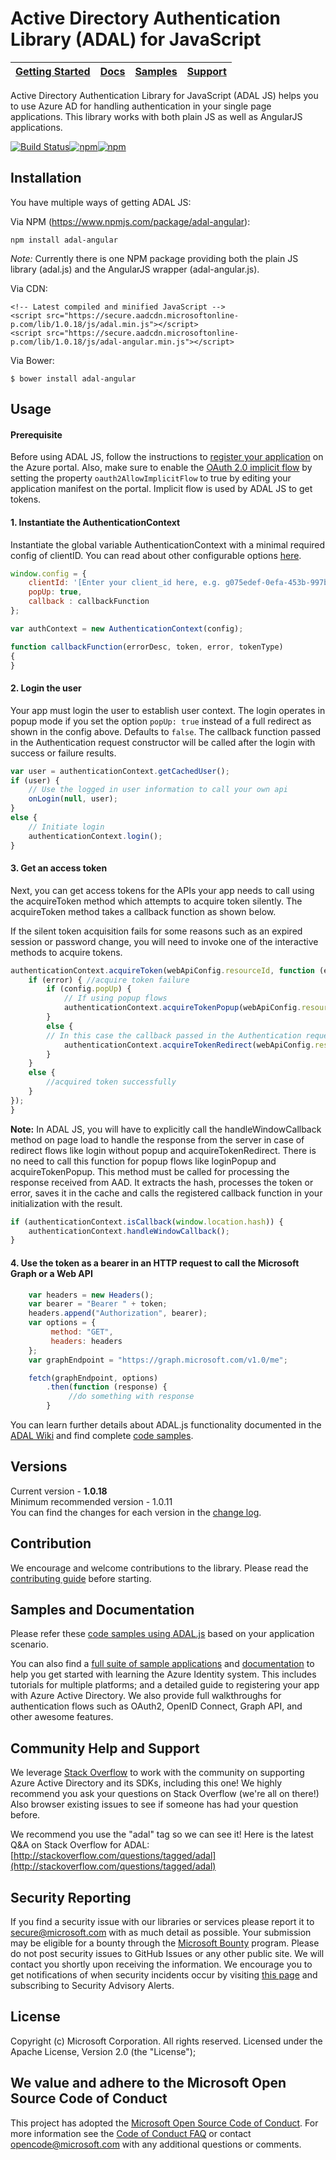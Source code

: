 Active Directory Authentication Library (ADAL) for JavaScript
====================================
|[Getting Started](https://github.com/AzureAD/azure-activedirectory-library-for-js/wiki)| [Docs](https://aka.ms/aaddev)| [Samples](https://github.com/AzureAD/azure-activedirectory-library-for-js/wiki/Code-samples)| [Support](README.md#community-help-and-support)
| --- | --- | --- | --- |

Active Directory Authentication Library for JavaScript (ADAL JS) helps you to use Azure AD for handling authentication in your single page applications.
This library works with both plain JS as well as AngularJS applications.

[![Build Status](https://travis-ci.org/AzureAD/azure-activedirectory-library-for-js.svg?branch=dev)](https://travis-ci.org/AzureAD/azure-activedirectory-library-for-js)[![npm](https://img.shields.io/npm/v/adal-angular.svg)](https://www.npmjs.com/package/adal-angular)[![npm](https://img.shields.io/npm/dm/adal-angular.svg)](https://www.npmjs.com/package/adal-angular)


## Installation

You have multiple ways of getting ADAL JS:

Via NPM (https://www.npmjs.com/package/adal-angular):

    npm install adal-angular

*Note:* Currently there is one NPM package providing both the plain JS library (adal.js) and the AngularJS wrapper (adal-angular.js).

Via CDN:

    <!-- Latest compiled and minified JavaScript -->
    <script src="https://secure.aadcdn.microsoftonline-p.com/lib/1.0.18/js/adal.min.js"></script>
    <script src="https://secure.aadcdn.microsoftonline-p.com/lib/1.0.18/js/adal-angular.min.js"></script>

Via Bower:

    $ bower install adal-angular

## Usage

#### Prerequisite

Before using ADAL JS, follow the instructions to [register your application](https://docs.microsoft.com/en-us/azure/active-directory/develop/active-directory-integrating-applications) on the Azure portal. Also, make sure to enable the [OAuth 2.0 implicit flow](https://docs.microsoft.com/en-us/azure/active-directory/develop/v1-oauth2-implicit-grant-flow) by setting the property `oauth2AllowImplicitFlow` to true by editing your application manifest on the portal. Implicit flow is used by ADAL JS to get tokens.

#### 1. Instantiate the AuthenticationContext

Instantiate the global variable AuthenticationContext with a minimal required config of clientID. You can read about other configurable options [here](https://github.com/AzureAD/azure-activedirectory-library-for-js/wiki/Config-authentication-context#configurable-options).

```JavaScript
window.config = {
    clientId: '[Enter your client_id here, e.g. g075edef-0efa-453b-997b-de1337c29185]',
    popUp: true,
    callback : callbackFunction
};

var authContext = new AuthenticationContext(config);

function callbackFunction(errorDesc, token, error, tokenType)
{
}

```

#### 2. Login the user

Your app must login the user to establish user context. The login operates in popup mode if you set the option `popUp: true` instead of a full redirect as shown in the config above. Defaults to `false`. The callback function passed in the Authentication request constructor will be called after the login with success or failure results.

```JavaScript
var user = authenticationContext.getCachedUser();
if (user) {
    // Use the logged in user information to call your own api
    onLogin(null, user);
}
else {
    // Initiate login
    authenticationContext.login();
}
```

#### 3. Get an access token

Next, you can get access tokens for the APIs your app needs to call using the acquireToken method which attempts to acquire token silently. The acquireToken method takes a callback function as shown below.

If the silent token acquisition fails for some reasons such as an expired session or password change, you will need to invoke one of the interactive methods to acquire tokens.

 ```JavaScript
 authenticationContext.acquireToken(webApiConfig.resourceId, function (errorDesc, token, error) {
     if (error) { //acquire token failure
         if (config.popUp) {
             // If using popup flows
             authenticationContext.acquireTokenPopup(webApiConfig.resourceId, null, null,  function (errorDesc, token, error) {});
         }
         else {
         // In this case the callback passed in the Authentication request constructor will be called.
             authenticationContext.acquireTokenRedirect(webApiConfig.resourceId, null, null);
         }
     }
     else {
         //acquired token successfully
     }
 });
}
```

**Note:** In ADAL JS, you will have to explicitly call the handleWindowCallback method on page load to handle the response from the server in case of redirect flows like login without popup and acquireTokenRedirect. There is no need to call this function for popup flows like loginPopup and acquireTokenPopup.  This method must be called for processing the response received from AAD. It extracts the hash, processes the token or error, saves it in the cache and calls the registered callback function in your initialization with the result.   

```JavaScript
if (authenticationContext.isCallback(window.location.hash)) {
    authenticationContext.handleWindowCallback();
}
```

#### 4. Use the token as a bearer in an HTTP request to call the Microsoft Graph or a Web API

```JavaScript
    var headers = new Headers();
    var bearer = "Bearer " + token;
    headers.append("Authorization", bearer);
    var options = {
         method: "GET",
         headers: headers
    };
    var graphEndpoint = "https://graph.microsoft.com/v1.0/me";

    fetch(graphEndpoint, options)
        .then(function (response) {
             //do something with response
        }
```

You can learn further details about ADAL.js functionality documented in the [ADAL Wiki](https://github.com/AzureAD/azure-activedirectory-library-for-js/wiki/) and find complete [code samples](https://github.com/AzureAD/azure-activedirectory-library-for-js/wiki/Code-samples).

## Versions

Current version - **1.0.18**  
Minimum recommended version - 1.0.11  
You can find the changes for each version in the [change log](https://github.com/AzureAD/azure-activedirectory-library-for-js/blob/master/changelog.txt).

## Contribution

We encourage and welcome contributions to the library. Please read the [contributing guide](./contributing.md) before starting.

## Samples and Documentation

Please refer these [code samples using ADAL.js](https://github.com/AzureAD/azure-activedirectory-library-for-js/wiki/Code-samples) based on your application scenario.

You can also find a [full suite of sample applications](https://github.com/azure-samples?query=active-directory) and [documentation](https://docs.microsoft.com/en-us/azure/active-directory/develop/active-directory-developers-guide) to help you get started with learning the Azure Identity system. This includes tutorials for multiple platforms; and a detailed guide to registering your app with Azure Active Directory. We also provide full walkthroughs for authentication flows such as OAuth2, OpenID Connect, Graph API, and other awesome features.

## Community Help and Support

We leverage [Stack Overflow](http://stackoverflow.com/) to work with the community on supporting Azure Active Directory and its SDKs, including this one! We highly recommend you ask your questions on Stack Overflow (we're all on there!) Also browser existing issues to see if someone has had your question before.

We recommend you use the "adal" tag so we can see it! Here is the latest Q&A on Stack Overflow for ADAL: [http://stackoverflow.com/questions/tagged/adal](http://stackoverflow.com/questions/tagged/adal)

## Security Reporting

If you find a security issue with our libraries or services please report it to [secure@microsoft.com](mailto:secure@microsoft.com) with as much detail as possible. Your submission may be eligible for a bounty through the [Microsoft Bounty](http://aka.ms/bugbounty) program. Please do not post security issues to GitHub Issues or any other public site. We will contact you shortly upon receiving the information. We encourage you to get notifications of when security incidents occur by visiting [this page](https://technet.microsoft.com/en-us/security/dd252948) and subscribing to Security Advisory Alerts.

## License
Copyright (c) Microsoft Corporation.  All rights reserved. Licensed under the Apache License, Version 2.0 (the "License");

## We value and adhere to the Microsoft Open Source Code of Conduct

This project has adopted the [Microsoft Open Source Code of Conduct](https://opensource.microsoft.com/codeofconduct/). For more information see the [Code of Conduct FAQ](https://opensource.microsoft.com/codeofconduct/faq/) or contact [opencode@microsoft.com](mailto:opencode@microsoft.com) with any additional questions or comments.
